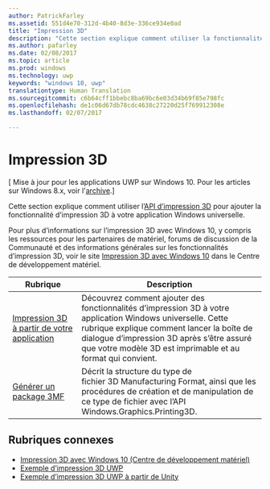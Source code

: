 ```yaml
---
author: PatrickFarley
ms.assetid: 551d4e70-312d-4b40-8d3e-336ce934e0ad
title: "Impression 3D"
description: "Cette section explique comment utiliser la fonctionnalité d’impression 3D dans votre application Windows universelle."
ms.author: pafarley
ms.date: 02/08/2017
ms.topic: article
ms.prod: windows
ms.technology: uwp
keywords: "windows 10, uwp"
translationtype: Human Translation
ms.sourcegitcommit: c6b64cff1bbebc8ba69bc6e03d34b69f85e798fc
ms.openlocfilehash: de1c06d67db78cdc4638c27220d25f769912308e
ms.lasthandoff: 02/07/2017

---
```

# <a name="3d-printing"></a>Impression 3D

\[ Mise à jour pour les applications UWP sur Windows 10. Pour les articles sur Windows 8.x, voir l'[archive](http://go.microsoft.com/fwlink/p/?linkid=619132).\]

Cette section explique comment utiliser l’[API d’impression 3D](https://msdn.microsoft.com/library/windows/apps/windows.graphics.printing3d.aspx) pour ajouter la fonctionnalité d’impression 3D à votre application Windows universelle.  

<!-- ![the 3D printing from Unity sample uses Windows 3D print APIs to facilitate the printing of a textured model asset from Unity software](images/unity-app-screenshot-002.png) -->

Pour plus d’informations sur l’impression 3D avec Windows 10, y compris les ressources pour les partenaires de matériel, forums de discussion de la Communauté et des informations générales sur les fonctionnalités d’impression 3D, voir le site [Impression 3D avec Windows 10](https://developer.microsoft.com/windows/hardware/3d-print-support-windows-10) dans le Centre de développement matériel.

| Rubrique | Description |
|-------|-------------|
| [Impression 3D à partir de votre application](3d-print-from-app.md) | Découvrez comment ajouter des fonctionnalités d’impression 3D à votre application Windows universelle. Cette rubrique explique comment lancer la boîte de dialogue d’impression 3D après s’être assuré que votre modèle 3D est imprimable et au format qui convient. |
| [Générer un package 3MF](generate-3mf.md) | Décrit la structure du type de fichier 3D Manufacturing Format, ainsi que les procédures de création et de manipulation de ce type de fichier avec l’API Windows.Graphics.Printing3D. |

## <a name="related-topics"></a>Rubriques connexes

* [Impression 3D avec Windows 10 (Centre de développement matériel)](https://developer.microsoft.com/windows/hardware/3d-print-support-windows-10)
* [Exemple d’impression 3D UWP](https://github.com/Microsoft/Windows-universal-samples/tree/master/Samples/3DPrinting)
* [Exemple d’impression 3D UWP à partir de Unity](https://github.com/Microsoft/Windows-universal-samples/tree/master/Samples/3DPrintingFromUnity)

 

